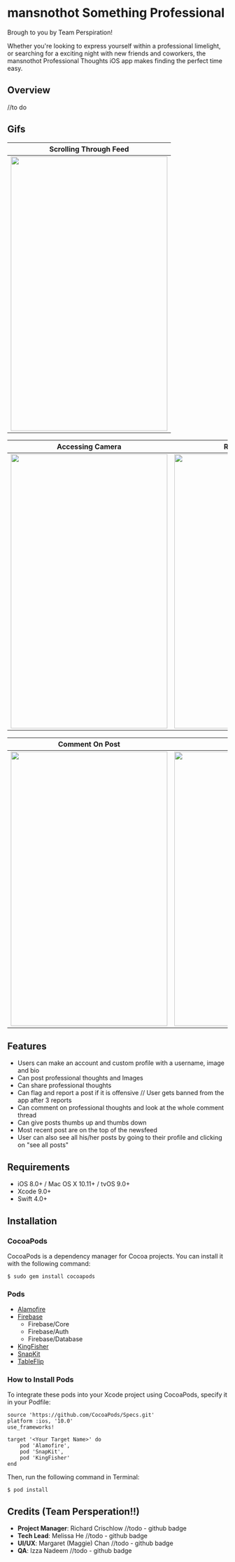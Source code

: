 # mansnothot Something Professional

Brough to you by Team Perspiration!

Whether you're looking to express yourself within a professional limelight, or searching for a exciting night with new friends and coworkers, the mansnothot Professional Thoughts iOS app makes finding the perfect time easy.

## Overview
//to do

## Gifs
|Scrolling Through Feed|
|:-------------:|
|<img src="https://github.com/melissahe/mansnothot/blob/prod/GIFMansNotHot/main.gif" width="358" height="626">|

|Accessing Camera|Reporting a User|
|:-------------:|:-------------:|
|<img src="https://github.com/melissahe/mansnothot/blob/prod/GIFMansNotHot/AccessCamera.gif" width="358" height="626">|<img src="https://github.com/melissahe/mansnothot/blob/prod/GIFMansNotHot/report.gif" width="358" height="626">|

|Comment On Post|Post|
|:-------------:|:-------------:|
|<img src="https://github.com/melissahe/mansnothot/blob/prod/GIFMansNotHot/Comment.gif" width="358" height="626">|<img src="https://github.com/melissahe/mansnothot/blob/prod/GIFMansNotHot/Post.gif" width="358" height="626">|

## Features
- Users can make an account and custom profile with a    username, image and bio
- Can post professional thoughts and Images
- Can share professional thoughts
- Can flag and report a post if it is offensive // User gets banned from the app after 3 reports 
- Can comment on professional thoughts and look at the whole comment thread
- Can give posts thumbs up and thumbs down 
- Most recent post are on the top of the newsfeed
- User can also see all his/her posts by going to their profile and clicking on "see all posts"


## Requirements
- iOS 8.0+ / Mac OS X 10.11+ / tvOS 9.0+
- Xcode 9.0+
- Swift 4.0+

## Installation

### CocoaPods
CocoaPods is a dependency manager for Cocoa projects. You can install it with the following command:

`$ sudo gem install cocoapods`

### Pods
- [Alamofire](https://github.com/Alamofire/Alamofire)
- [Firebase](https://firebase.google.com)
	- Firebase/Core
	- Firebase/Auth
	- Firebase/Database
- [KingFisher](https://github.com/onevcat/Kingfisher)
- [SnapKit](http://snapkit.io/docs)
- [TableFlip](https://github.com/mergesort/TableFlip)

### How to Install Pods
To integrate these pods into your Xcode project using CocoaPods, specify it in your Podfile:

```
source 'https://github.com/CocoaPods/Specs.git'
platform :ios, '10.0'
use_frameworks!

target '<Your Target Name>' do
    pod 'Alamofire',
    pod 'SnapKit',
    pod 'KingFisher'
end
```

Then, run the following command in Terminal:

`$ pod install`

## Credits (Team Persperation!!)
- **Project Manager**: Richard Crischlow  //todo - github badge
- **Tech Lead**: Melissa He  //todo - github badge
- **UI/UX**: Margaret (Maggie) Chan  //todo - github badge
- **QA**: Izza Nadeem //todo - github badge

